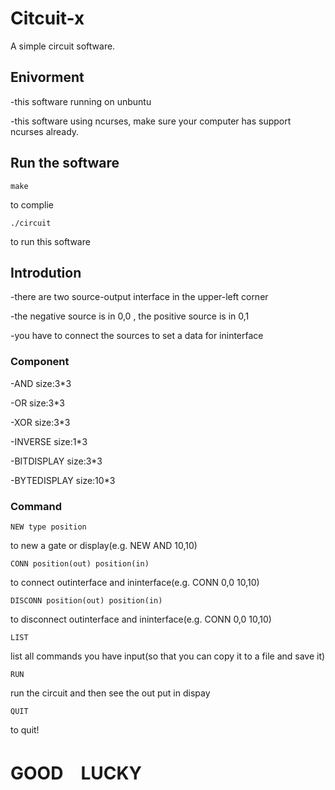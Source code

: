 # Citcuit-x

A simple circuit software.

## Enivorment

-this software running on unbuntu

-this software using ncurses, make sure your computer has support ncurses already.

## Run the software

```
make
```

to complie

```
./circuit
```

to run this software

## Introdution

-there are two source-output interface in the upper-left corner

-the negative source is in 0,0 , the positive source is in 0,1

-you have to connect the sources to set a data for ininterface

### Component

-AND size:3*3

-OR  size:3*3

-XOR size:3*3

-INVERSE size:1*3

-BITDISPLAY size:3*3

-BYTEDISPLAY size:10*3

### Command

```
NEW type position
```

to new a gate or display(e.g. NEW AND 10,10)

```
CONN position(out) position(in)
```

to connect outinterface and ininterface(e.g. CONN 0,0 10,10)

```
DISCONN position(out) position(in)
```

to disconnect outinterface and ininterface(e.g. CONN 0,0 10,10)

```
LIST
```

list all commands you have input(so that you can copy it to a file and save it)

```
RUN
```

run the circuit and then see the out put in dispay

```
QUIT
```

to quit!

# GOOD　LUCKY
